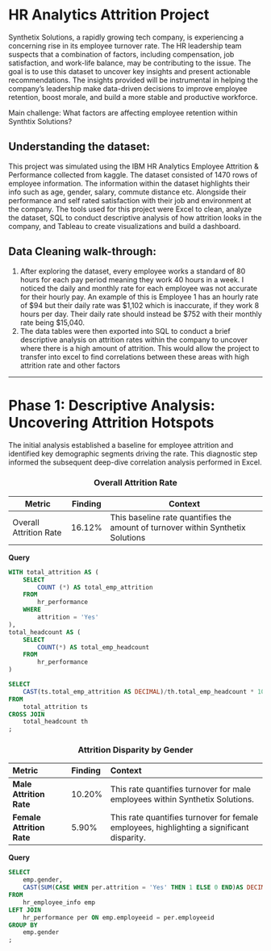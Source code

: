 # HR Analytics Attrition Project 

Synthetix Solutions, a rapidly growing tech company, is experiencing a concerning rise in its employee turnover rate. The HR leadership team suspects that a combination of factors, including compensation, job satisfaction, and work-life balance, may be contributing to the issue. The goal is to use this dataset to uncover key insights and present actionable recommendations. The insights provided will be instrumental in helping the company’s leadership make data-driven decisions to improve employee retention, boost morale, and build a more stable and productive workforce.

Main challenge:
What factors are affecting employee retention within Synthtix Solutions?

<h2>Understanding the dataset:</h2>

This project was simulated using the IBM HR Analytics Employee Attrition & Performance collected from kaggle. The dataset consisted of 1470 rows of employee information. The information within the dataset highlights their info such as age, gender, salary, commute distance etc. Alongside their performance and self rated satisfaction with their job and environment at the company. The tools used for this project were Excel to clean, analyze the dataset, SQL to conduct descriptive analysis of how attrition looks in the company, and Tableau to create visualizations and build a dashboard. 



<h2>Data Cleaning walk-through:</h2>

1. After exploring the dataset, every employee works a standard of 80 hours for each pay period meaning they work 40 hours in a week.  I noticed the daily and monthly rate for each employee was not accurate for their hourly pay. An example of this is Employee 1 has an hourly rate of $94 but their daily rate was $1,102 which is inaccurate, if they work 8 hours per day. Their daily rate should instead be $752 with their monthly rate being $15,040.
2. The data tables were then exported into SQL to conduct a brief descriptive analysis on attrition rates within the company to uncover where there is a high amount of attrition. This would allow the project to  transfer into excel to find correlations between these areas with high attrition rate and other factors




---
# Phase 1: Descriptive Analysis: Uncovering Attrition Hotspots

The initial analysis established a baseline for employee attrition and identified key demographic segments driving the rate. This diagnostic step informed the subsequent deep-dive correlation analysis performed in Excel.

<div align="center">
   
### Overall Attrition Rate
| Metric | Finding | Context
|--------------|------------|------------|
| Overall Attrition Rate| 16.12% | This baseline rate quantifies the amount of turnover within Synthetix Solutions

</div>
  
**Query**
```SQL
WITH total_attrition AS (
	SELECT
		COUNT (*) AS total_emp_attrition 
	FROM
		hr_performance
	WHERE 
		attrition = 'Yes'
),
total_headcount AS (
	SELECT 
		COUNT(*) AS total_emp_headcount
	FROM
		hr_performance
)

SELECT 
	CAST(ts.total_emp_attrition AS DECIMAL)/th.total_emp_headcount * 100 AS attrition_rate
FROM
	total_attrition ts
CROSS JOIN
	total_headcount th
;
```

<div align="center">
       
### Attrition Disparity by Gender
| Metric | Finding | Context |
| :--- | :--- | :--- |
| **Male Attrition Rate** | 10.20% | This rate quantifies turnover for male employees within Synthetix Solutions. |
| **Female Attrition Rate** | 5.90% | This rate quantifies turnover for female employees, highlighting a significant disparity. |

</div>

**Query**
```SQL
SELECT 
	emp.gender,
	CAST(SUM(CASE WHEN per.attrition = 'Yes' THEN 1 ELSE 0 END)AS DECIMAL)/(SELECT COUNT(*) FROM hr_employee_info) *100 AS emp_attrition_rate
FROM 
	hr_employee_info emp
LEFT JOIN 
	hr_performance per ON emp.employeeid = per.employeeid 
GROUP BY 
	emp.gender
;
```
